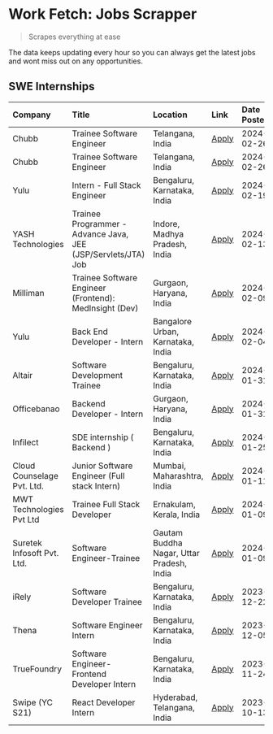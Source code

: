 # Work Fetch: Jobs Scrapper
> Scrapes everything at ease

The data keeps updating every hour so you can always get the latest jobs and wont miss out on any opportunities.

## SWE Internships
<!--START_SECTION:workfetch-->
| Company                    | Title                                                         | Location                                  | Link                                                                                                                                                                                                                                                                          | Date Posted   |
|:---------------------------|:--------------------------------------------------------------|:------------------------------------------|:------------------------------------------------------------------------------------------------------------------------------------------------------------------------------------------------------------------------------------------------------------------------------|:--------------|
| Chubb                      | Trainee Software Engineer                                     | Telangana, India                          | [Apply](https://in.linkedin.com/jobs/view/trainee-software-engineer-at-chubb-3840334311?refId=nA6YozU6qbmUwJ9Eo0DGMQ%3D%3D&trackingId=txM0MBvxwO1X6Pj5L7Vy%2BQ%3D%3D&position=5&pageNum=0&trk=public_jobs_jserp-result_search-card)                                           | 2024-02-26    |
| Chubb                      | Trainee Software Engineer                                     | Telangana, India                          | [Apply](https://in.linkedin.com/jobs/view/trainee-software-engineer-at-chubb-3840332447?refId=nA6YozU6qbmUwJ9Eo0DGMQ%3D%3D&trackingId=cOjlbl21ZqzyN3nBswseuw%3D%3D&position=6&pageNum=0&trk=public_jobs_jserp-result_search-card)                                             | 2024-02-26    |
| Yulu                       | Intern - Full Stack Engineer                                  | Bengaluru, Karnataka, India               | [Apply](https://in.linkedin.com/jobs/view/intern-full-stack-engineer-at-yulu-3834466595?refId=nA6YozU6qbmUwJ9Eo0DGMQ%3D%3D&trackingId=dO4qlAcy8J0LdYCqBtYQVA%3D%3D&position=9&pageNum=0&trk=public_jobs_jserp-result_search-card)                                             | 2024-02-19    |
| YASH Technologies          | Trainee Programmer - Advance Java, JEE (JSP/Servlets/JTA) Job | Indore, Madhya Pradesh, India             | [Apply](https://in.linkedin.com/jobs/view/trainee-programmer-advance-java-jee-jsp-servlets-jta-job-at-yash-technologies-3811759183?refId=nA6YozU6qbmUwJ9Eo0DGMQ%3D%3D&trackingId=JQOsMiy2rAdX2WfltfwWeQ%3D%3D&position=18&pageNum=0&trk=public_jobs_jserp-result_search-card) | 2024-02-13    |
| Milliman                   | Trainee Software Engineer (Frontend): MedInsight (Dev)        | Gurgaon, Haryana, India                   | [Apply](https://in.linkedin.com/jobs/view/trainee-software-engineer-frontend-medinsight-dev-at-milliman-3792874280?refId=nA6YozU6qbmUwJ9Eo0DGMQ%3D%3D&trackingId=EDhNzjquLzLW4%2Fn9Yd8OHA%3D%3D&position=8&pageNum=0&trk=public_jobs_jserp-result_search-card)                | 2024-02-09    |
| Yulu                       | Back End Developer - Intern                                   | Bangalore Urban, Karnataka, India         | [Apply](https://in.linkedin.com/jobs/view/back-end-developer-intern-at-yulu-3821682220?refId=nA6YozU6qbmUwJ9Eo0DGMQ%3D%3D&trackingId=u2MOJ0sE9lofLzT9uJbMAA%3D%3D&position=11&pageNum=0&trk=public_jobs_jserp-result_search-card)                                             | 2024-02-04    |
| Altair                     | Software Development Trainee                                  | Bengaluru, Karnataka, India               | [Apply](https://in.linkedin.com/jobs/view/software-development-trainee-at-altair-3817606202?refId=nA6YozU6qbmUwJ9Eo0DGMQ%3D%3D&trackingId=7hWYWo8ZhS%2FolNeEC12tnQ%3D%3D&position=17&pageNum=0&trk=public_jobs_jserp-result_search-card)                                      | 2024-01-31    |
| Officebanao                | Backend Developer - Intern                                    | Gurgaon, Haryana, India                   | [Apply](https://in.linkedin.com/jobs/view/backend-developer-intern-at-officebanao-3814263731?refId=nA6YozU6qbmUwJ9Eo0DGMQ%3D%3D&trackingId=2uT4jMDkInYMPdWJ0wEc9g%3D%3D&position=22&pageNum=0&trk=public_jobs_jserp-result_search-card)                                       | 2024-01-31    |
| Infilect                   | SDE internship ( Backend )                                    | Bengaluru, Karnataka, India               | [Apply](https://in.linkedin.com/jobs/view/sde-internship-backend-at-infilect-3815120558?refId=nA6YozU6qbmUwJ9Eo0DGMQ%3D%3D&trackingId=Kggy93hsVIwXqIv3SG%2BzGA%3D%3D&position=23&pageNum=0&trk=public_jobs_jserp-result_search-card)                                          | 2024-01-25    |
| Cloud Counselage Pvt. Ltd. | Junior Software Engineer (Full stack Intern)                  | Mumbai, Maharashtra, India                | [Apply](https://in.linkedin.com/jobs/view/junior-software-engineer-full-stack-intern-at-cloud-counselage-pvt-ltd-3803132814?refId=nA6YozU6qbmUwJ9Eo0DGMQ%3D%3D&trackingId=UXby2z00xeH%2F9aIZCvt17w%3D%3D&position=25&pageNum=0&trk=public_jobs_jserp-result_search-card)      | 2024-01-11    |
| MWT Technologies Pvt Ltd   | Trainee Full Stack Developer                                  | Ernakulam, Kerala, India                  | [Apply](https://in.linkedin.com/jobs/view/trainee-full-stack-developer-at-mwt-technologies-pvt-ltd-3800921715?refId=nA6YozU6qbmUwJ9Eo0DGMQ%3D%3D&trackingId=fftIMmSk4Sw%2BrcMnl9R7kw%3D%3D&position=7&pageNum=0&trk=public_jobs_jserp-result_search-card)                     | 2024-01-09    |
| Suretek Infosoft Pvt. Ltd. | Software Engineer-Trainee                                     | Gautam Buddha Nagar, Uttar Pradesh, India | [Apply](https://in.linkedin.com/jobs/view/software-engineer-trainee-at-suretek-infosoft-pvt-ltd-3800934643?refId=nA6YozU6qbmUwJ9Eo0DGMQ%3D%3D&trackingId=QXf8mAfJs9gk3T2r6VQYhA%3D%3D&position=19&pageNum=0&trk=public_jobs_jserp-result_search-card)                         | 2024-01-09    |
| iRely                      | Software Developer Trainee                                    | Bengaluru, Karnataka, India               | [Apply](https://in.linkedin.com/jobs/view/software-developer-trainee-at-irely-3801577534?refId=nA6YozU6qbmUwJ9Eo0DGMQ%3D%3D&trackingId=Ny8JJ07CpYR2BJaltoecPw%3D%3D&position=12&pageNum=0&trk=public_jobs_jserp-result_search-card)                                           | 2023-12-22    |
| Thena                      | Software Engineer Intern                                      | Bengaluru, Karnataka, India               | [Apply](https://in.linkedin.com/jobs/view/software-engineer-intern-at-thena-3778731751?refId=nA6YozU6qbmUwJ9Eo0DGMQ%3D%3D&trackingId=V4ukVVGchaM9oMh9N38HAw%3D%3D&position=14&pageNum=0&trk=public_jobs_jserp-result_search-card)                                             | 2023-12-05    |
| TrueFoundry                | Software Engineer- Frontend Developer Intern                  | Bengaluru, Karnataka, India               | [Apply](https://in.linkedin.com/jobs/view/software-engineer-frontend-developer-intern-at-truefoundry-3790095058?refId=nA6YozU6qbmUwJ9Eo0DGMQ%3D%3D&trackingId=1O9GNPNDFTZ5BBCDK%2BYwwQ%3D%3D&position=13&pageNum=0&trk=public_jobs_jserp-result_search-card)                  | 2023-11-24    |
| Swipe (YC S21)             | React Developer Intern                                        | Hyderabad, Telangana, India               | [Apply](https://in.linkedin.com/jobs/view/react-developer-intern-at-swipe-yc-s21-3737600089?refId=nA6YozU6qbmUwJ9Eo0DGMQ%3D%3D&trackingId=Zho00EYatAk9LCSkRZpYbg%3D%3D&position=15&pageNum=0&trk=public_jobs_jserp-result_search-card)                                        | 2023-10-13    |
<!--END_SECTION:workfetch-->
